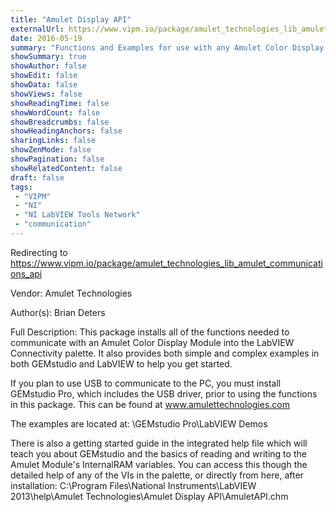 ```yaml
---
title: "Amulet Display API"
externalUrl: https://www.vipm.io/package/amulet_technologies_lib_amulet_communications_api
date: 2016-05-19
summary: "Functions and Examples for use with any Amulet Color Display Module"
showSummary: true
showAuthor: false
showEdit: false
showData: false
showViews: false
showReadingTime: false
showWordCount: false
showBreadcrumbs: false
showHeadingAnchors: false
sharingLinks: false
showZenMode: false
showPagination: false
showRelatedContent: false
draft: false
tags:
 - "VIPM"
 - "NI"
 - "NI LabVIEW Tools Network"
 - "communication"
---
```


Redirecting to https://www.vipm.io/package/amulet_technologies_lib_amulet_communications_api

Vendor: Amulet Technologies

Author(s): Brian Deters
 
Full Description:
This package installs all of the functions needed to communicate with an Amulet Color Display Module into the LabVIEW Connectivity palette. It also provides both simple and complex examples in both GEMstudio and LabVIEW to help you get started.

If you plan to use USB to communicate to the PC, you must  install GEMstudio Pro, which includes the USB driver, prior to using the functions in this package. This can be found at www.amulettechnologies.com

The examples are located at:
<OS User Documents>\\GEMstudio Pro\\LabVIEW Demos

There is also a getting started guide in the integrated help file which will teach you about GEMstudio and the basics of reading and writing to the Amulet Module's InternalRAM variables. You can access this though the detailed help of any of the VIs in the palette, or directly from here, after installation: 
C:\\Program Files\\National Instruments\\LabVIEW 2013\\help\\Amulet Technologies\\Amulet Display API\\AmuletAPI.chm